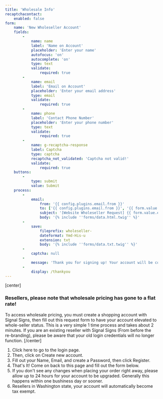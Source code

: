 ```yaml
---
title: 'Wholesale Info'
recaptchacontact:
    enabled: false
form:
    name: 'New Wholeseller Account'
    fields:
        -
            name: name
            label: 'Name on Account'
            placeholder: 'Enter your name'
            autofocus: 'on'
            autocomplete: 'on'
            type: text
            validate:
                required: true
        -
            name: email
            label: 'Email on Account'
            placeholder: 'Enter your email address'
            type: email
            validate:
                required: true
        -
            name: phone
            label: 'Contact Phone Number'
            placeholder: 'Enter your phone number'
            type: text
            validate:
                required: true
        -
            name: g-recaptcha-response
            label: Captcha
            type: captcha
            recaptcha_not_validated: 'Captcha not valid!'
            validate:
                required: true
    buttons:
        -
            type: submit
            value: Submit
    process:
        -
            email:
                from: '{{ config.plugins.email.from }}'
                to: ['{{ config.plugins.email.from }}', '{{ form.value.email }}']
                subject: '[Website Wholeseller Request] {{ form.value.email|e }}'
                body: '{% include ''forms/data.html.twig'' %}'
        -
            save:
                fileprefix: wholeseller-
                dateformat: Ymd-His-u
                extension: txt
                body: '{% include ''forms/data.txt.twig'' %}'
        -
            captcha: null
        -
            message: 'Thank you for signing up! Your account will be converted as soon as possible.'
        -
            display: /thankyou
---
```


[center] 
### Resellers, please note that wholesale pricing has gone to a flat rate!

To access wholesale pricing, you must create a shopping account with Signal Signs, then fill out this request form to have your account elevated to whole-seller status. This is a very simple 1 time process and takes about 2 minutes.
If you are an existing reseller with Signal Signs (From before the re-branding), please be aware that your old login credentials will no longer function.
[/center]
1. Click here to go to the login page.
2. Then, click on Create new account.
3. Fill out your Name, Email, and create a Password, then click Register.
4. That's It! Come on back to this page and fill out the form below.
5. If you don't see any changes when placing your order right away, please allow up to 24 hours for your account to be upgraded. Generally this happens within one bushiness day or sooner.
6. Resellers in Washington state, your account will automatically become tax exempt.